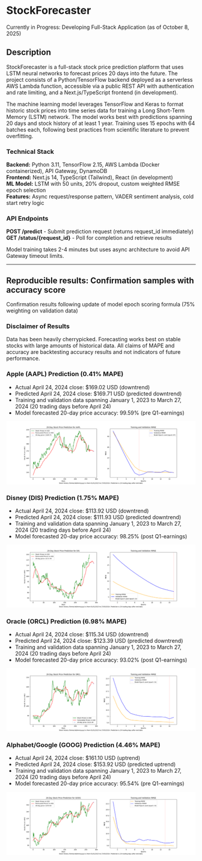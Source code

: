 # StockForecaster

Currently in Progress: Developing Full-Stack Application (as of October 8, 2025)

## Description

StockForecaster is a full-stack stock price prediction platform that uses LSTM neural networks to forecast prices 20 days into the future. The project consists of a Python/TensorFlow backend deployed as a serverless AWS Lambda function, accessible via a public REST API with authentication and rate limiting, and a Next.js/TypeScript frontend (in development).

The machine learning model leverages TensorFlow and Keras to format historic stock prices into time series data for training a Long Short-Term Memory (LSTM) network. The model works best with predictions spanning 20 days and stock history of at least 1 year. Training uses 15 epochs with 64 batches each, following best practices from scientific literature to prevent overfitting.

### Technical Stack

**Backend:** Python 3.11, TensorFlow 2.15, AWS Lambda (Docker containerized), API Gateway, DynamoDB  
**Frontend:** Next.js 14, TypeScript (Tailwind), React (in development)  
**ML Model:** LSTM with 50 units, 20% dropout, custom weighted RMSE epoch selection  
**Features:** Async request/response pattern, VADER sentiment analysis, cold start retry logic

### API Endpoints

**POST /predict** - Submit prediction request (returns request_id immediately)  
**GET /status/{request_id}** - Poll for completion and retrieve results

Model training takes 2-4 minutes but uses async architecture to avoid API Gateway timeout limits.

---

## Reproducible results: Confirmation samples with accuracy score

Confirmation results following update of model epoch scoring formula (75% weighting on validation data)

### Disclaimer of Results

Data has been heavily cherrypicked. Forecasting works best on stable stocks with large amounts of historical data. All claims of MAPE and accuracy are backtesting accuracy results and not indicators of future performance.

### Apple (AAPL) Prediction (0.41% MAPE)

- Actual April 24, 2024 close: $169.02 USD (downtrend)
- Predicted April 24, 2024 close: $169.71 USD (predicted downtrend)
- Training and validation data spanning January 1, 2023 to March 27, 2024 (20 trading days before April 24)
- Model forecasted 20-day price accuracy: 99.59% (pre Q1-earnings)

![Image](stockdata/sample_outputs/confirmation_outputs/AAPL_Sample_Output.png)

### Disney (DIS) Prediction (1.75% MAPE)

- Actual April 24, 2024 close: $113.92 USD (downtrend)
- Predicted April 24, 2024 close: $111.93 USD (predicted downtrend)
- Training and validation data spanning January 1, 2023 to March 27, 2024 (20 trading days before April 24)
- Model forecasted 20-day price accuracy: 98.25% (post Q1-earnings)

![Image](stockdata/sample_outputs/confirmation_outputs/DIS_Sample_Output.png)

### Oracle (ORCL) Prediction (6.98% MAPE)

- Actual April 24, 2024 close: $115.34 USD (downtrend)
- Predicted April 24, 2024 close: $123.39 USD (predicted downtrend)
- Training and validation data spanning January 1, 2023 to March 27, 2024 (20 trading days before April 24)
- Model forecasted 20-day price accuracy: 93.02% (post Q1-earnings)

![Image](stockdata/sample_outputs/confirmation_outputs/ORCL_Sample_Output.png)

### Alphabet/Google (GOOG) Prediction (4.46% MAPE)

- Actual April 24, 2024 close: $161.10 USD (uptrend)
- Predicted April 24, 2024 close: $153.92 USD (predicted uptrend)
- Training and validation data spanning January 1, 2023 to March 27, 2024 (20 trading days before April 24)
- Model forecasted 20-day price accuracy: 95.54% (pre Q1-earnings)

![Image](stockdata/sample_outputs/confirmation_outputs/GOOG_Sample_Output.png)
